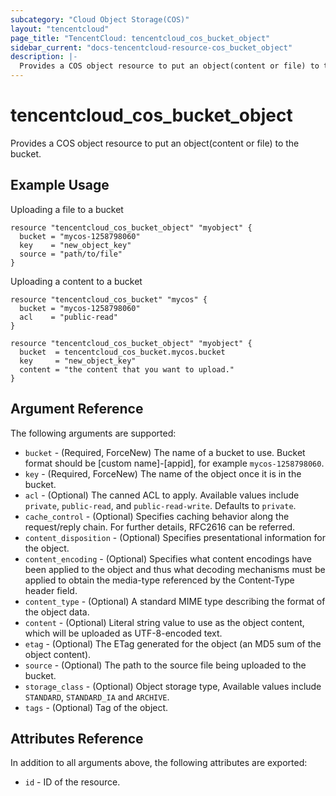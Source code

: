 ```yaml
---
subcategory: "Cloud Object Storage(COS)"
layout: "tencentcloud"
page_title: "TencentCloud: tencentcloud_cos_bucket_object"
sidebar_current: "docs-tencentcloud-resource-cos_bucket_object"
description: |-
  Provides a COS object resource to put an object(content or file) to the bucket.
---
```


# tencentcloud_cos_bucket_object

Provides a COS object resource to put an object(content or file) to the bucket.

## Example Usage

Uploading a file to a bucket

```hcl
resource "tencentcloud_cos_bucket_object" "myobject" {
  bucket = "mycos-1258798060"
  key    = "new_object_key"
  source = "path/to/file"
}
```

Uploading a content to a bucket

```hcl
resource "tencentcloud_cos_bucket" "mycos" {
  bucket = "mycos-1258798060"
  acl    = "public-read"
}

resource "tencentcloud_cos_bucket_object" "myobject" {
  bucket  = tencentcloud_cos_bucket.mycos.bucket
  key     = "new_object_key"
  content = "the content that you want to upload."
}
```

## Argument Reference

The following arguments are supported:

* `bucket` - (Required, ForceNew) The name of a bucket to use. Bucket format should be [custom name]-[appid], for example `mycos-1258798060`.
* `key` - (Required, ForceNew) The name of the object once it is in the bucket.
* `acl` - (Optional) The canned ACL to apply. Available values include `private`, `public-read`, and `public-read-write`. Defaults to `private`.
* `cache_control` - (Optional) Specifies caching behavior along the request/reply chain. For further details, RFC2616 can be referred.
* `content_disposition` - (Optional) Specifies presentational information for the object.
* `content_encoding` - (Optional) Specifies what content encodings have been applied to the object and thus what decoding mechanisms must be applied to obtain the media-type referenced by the Content-Type header field.
* `content_type` - (Optional) A standard MIME type describing the format of the object data.
* `content` - (Optional) Literal string value to use as the object content, which will be uploaded as UTF-8-encoded text.
* `etag` - (Optional) The ETag generated for the object (an MD5 sum of the object content).
* `source` - (Optional) The path to the source file being uploaded to the bucket.
* `storage_class` - (Optional) Object storage type, Available values include `STANDARD`, `STANDARD_IA` and `ARCHIVE`.
* `tags` - (Optional) Tag of the object.

## Attributes Reference

In addition to all arguments above, the following attributes are exported:

* `id` - ID of the resource.



